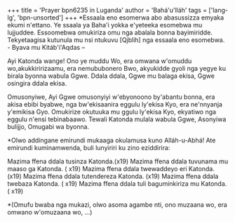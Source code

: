 +++
title = 'Prayer bpn6235 in Luganda'
author = 'Bahá'u'lláh'
tags = ['lang-lg', 'bpn-unsorted']
+++
*Essaala eno esomerwa abo abasussizza emyaka ekumi n'ettano.  Ye ssaala ya Baha'i yokka e'yeteeka esomebwa mu lujjuddee.  Essoomebwa omukiriza omu nga abalala bonna bayimiridde.  Tekyetaagisa kutunula mu nsi ntukuvu [Qjblih] nga essaala eno esomebwa. - Byava mu Kitáb'i'Aqdas –

Ayi Katonda wange!  Ono ye muddu Wo, era omwana w'omuddu wo,akukkiririzaamu, era nemububonero Bwo, akyukidde gyoli nga yegye ku birala byonna wabula Ggwe.  Ddala ddala, Ggwe mu balaga ekisa, Ggwe osingira ddala ekisa.  

 Omusonyiwe, Ayi Ggwe omusonyiyi w'ebyonoono by'abantu bonna, era akisa ebibi byabwe, nga bw'ekisaanira eggulu ly'ekisa Kyo, era ne'nnyanja y'emikisa Gyo.  Omukirize okutuuka mu ggulu ly'ekisa Kyo, ekyatiwo nga eggulu n'ensi tebinabaawo.  Tewali Katonda mulala wabula Ggwe, Asonyiwa bulijjo, Omugabi wa byonna.

*Olwo addingane emirundi mukaaga okulamusa kuno Alláh-u-Abhá!  Ate emirundi kuminamwenda, buli lunyiriri ku zino eziddirira:

Mazima ffena ddala tusinza Katonda.(x19)
Mazima ffena ddala tuvunama mu maaso ga Katonda. ( x19)
Mazima ffena ddala twewaddeyo eri Katonda. (x19)
Mazima ffena ddala tutendereza Katonda. (x19)
Mazima ffena ddala twebaza Katonda. ( x19)
Mazima ffena ddala tuli baguminkiriza mu Katonda. ( x19)

*(Omufu bwaba nga mukazi, olwo asoma agambe nti, ono muzaana wo, era omwano w'omuzaana wo, ...)
